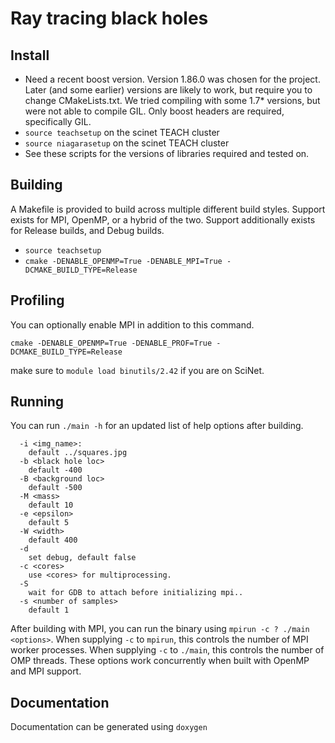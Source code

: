 # Ray tracing black holes

## Install

* Need a recent boost version. Version 1.86.0 was chosen for the project. Later (and some earlier) versions are likely to work, but require you to change CMakeLists.txt. We tried compiling with some 1.7* versions, but were not able to compile GIL. Only boost headers are required, specifically GIL.
* `source teachsetup` on the scinet TEACH cluster
* `source niagarasetup` on the scinet TEACH cluster
* See these scripts for the versions of libraries required and tested on.

## Building

A Makefile is provided to build across multiple different build styles. Support exists for MPI, OpenMP, or a hybrid of the two. Support additionally exists for Release builds, and Debug builds.

* `source teachsetup`
* `cmake -DENABLE_OPENMP=True -DENABLE_MPI=True -DCMAKE_BUILD_TYPE=Release`

## Profiling

You can optionally enable MPI in addition to this command.

`cmake -DENABLE_OPENMP=True -DENABLE_PROF=True -DCMAKE_BUILD_TYPE=Release`

make sure to `module load binutils/2.42` if you are on SciNet.

## Running

You can run `./main -h` for an updated list of help options after building.

```
  -i <img_name>:
    default ../squares.jpg
  -b <black hole loc>
    default -400
  -B <background loc>
    default -500
  -M <mass>
    default 10
  -e <epsilon>
    default 5
  -W <width>
    default 400
  -d
    set debug, default false
  -c <cores>
    use <cores> for multiprocessing.
  -S
    wait for GDB to attach before initializing mpi..
  -s <number of samples>
    default 1
```

After building with MPI, you can run the binary using `mpirun -c ? ./main <options>`.
When supplying `-c` to `mpirun`, this controls the number of MPI worker processes. When supplying `-c` to `./main`, this controls the number of OMP threads. These options work concurrently when built with OpenMP and MPI support.

## Documentation

Documentation can be generated using `doxygen`

